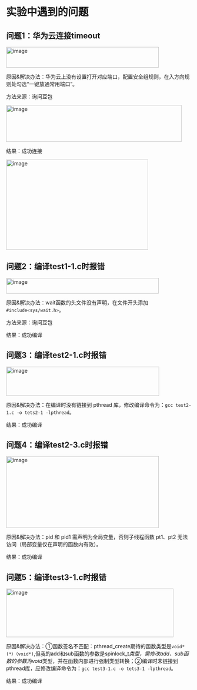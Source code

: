 实验中遇到的问题
====
## 问题1：华为云连接timeout  

<img width="415" height="56" alt="image" src="https://github.com/user-attachments/assets/848a3b7b-a8ca-48ac-bed9-a9fed4bc4ce3" />  

原因&解决办法：华为云上没有设置打开对应端口，配置安全组规则，在入方向规则处勾选“一键放通常用端口”。    

方法来源：询问豆包  

<img width="477" height="100" alt="image" src="https://github.com/user-attachments/assets/1ffb4b85-a29a-4fd2-869f-b548727ef0d9" />  

结果：成功连接  

<img width="386" height="245" alt="image" src="https://github.com/user-attachments/assets/f45bb396-f4f9-4830-85ed-cc6709eced12" />  

## 问题2：编译test1-1.c时报错  

<img width="415" height="42" alt="image" src="https://github.com/user-attachments/assets/239e4d91-57b3-45d7-931e-3d10667b5131" />  

原因&解决办法：wait函数的头文件没有声明，在文件开头添加`#include<sys/wait.h>`。  

方法来源：询问豆包  

结果：成功编译  

## 问题3：编译test2-1.c时报错  

<img width="416" height="79" alt="image" src="https://github.com/user-attachments/assets/d780b5a8-fa64-45cd-a374-e8a5a4acad7e" />  

原因&解决办法：在编译时没有链接到 pthread 库，修改编译命令为：`gcc test2-1.c -o tets2-1 -lpthread`。  

结果：成功编译  

## 问题4：编译test2-3.c时报错  

<img width="415" height="195" alt="image" src="https://github.com/user-attachments/assets/fac7c8b4-6487-488a-8d00-5a826a2f8236" />  

原因&解决办法：pid 和 pid1 需声明为全局变量，否则子线程函数 pt1、pt2 无法访问（局部变量仅在声明的函数内有效）。

结果：成功编译  

## 问题5：编译test3-1.c时报错  

<img width="455" height="132" alt="image" src="https://github.com/user-attachments/assets/c70ae1e8-9457-479e-ae0f-8f5d1dd8f28a" />  

原因&解决办法：①函数签名不匹配：pthread_create期待的函数类型是`void*(*）（void*)`,但我的add和sub函数的参数是spinlock_t*类型，需修改add、sub函数的参数为void*类型，并在函数内部进行强制类型转换；②编译时未链接到pthread库，应修改编译命令为：`gcc test3-1.c -o tets3-1 -lpthread`。  

结果：成功编译  









